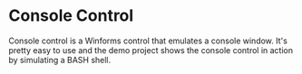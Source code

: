# Console Control
Console control is a Winforms control that emulates a console window. It's pretty easy to use and the demo project shows the console control in action
by simulating a BASH shell.
